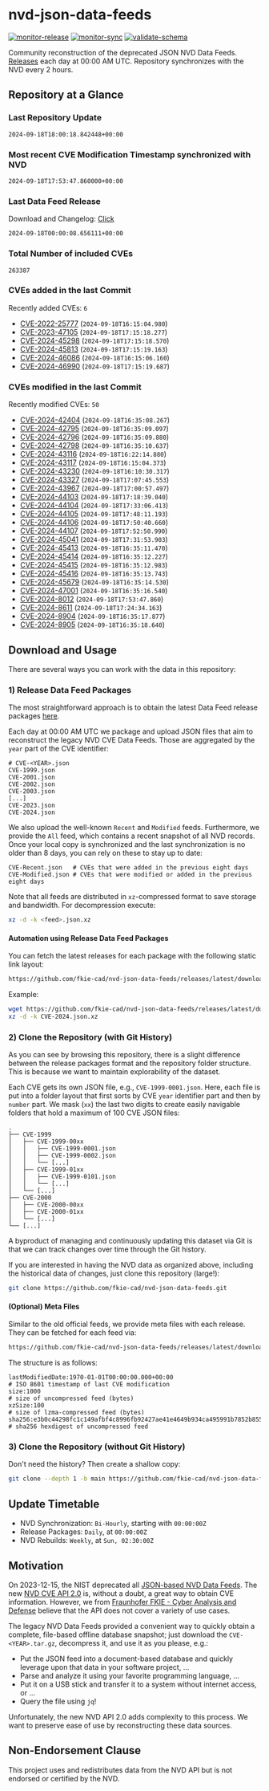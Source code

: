# nvd-json-data-feeds

[![monitor-release](https://github.com/fkie-cad/nvd-json-data-feeds/actions/workflows/monitor_release.yml/badge.svg)](https://github.com/fkie-cad/nvd-json-data-feeds/actions/workflows/monitor_release.yml)
[![monitor-sync](https://github.com/fkie-cad/nvd-json-data-feeds/actions/workflows/monitor_sync.yml/badge.svg)](https://github.com/fkie-cad/nvd-json-data-feeds/actions/workflows/monitor_sync.yml)
[![validate-schema](https://github.com/fkie-cad/nvd-json-data-feeds/actions/workflows/validate_schema.yml/badge.svg)](https://github.com/fkie-cad/nvd-json-data-feeds/actions/workflows/validate_schema.yml)

Community reconstruction of the deprecated JSON NVD Data Feeds.
[Releases](https://github.com/fkie-cad/nvd-json-data-feeds/releases/latest) each day at 00:00 AM UTC.
Repository synchronizes with the NVD every 2 hours.

## Repository at a Glance

### Last Repository Update

```plain
2024-09-18T18:00:18.842448+00:00
```

### Most recent CVE Modification Timestamp synchronized with NVD

```plain
2024-09-18T17:53:47.860000+00:00
```

### Last Data Feed Release

Download and Changelog: [Click](https://github.com/fkie-cad/nvd-json-data-feeds/releases/latest)

```plain
2024-09-18T00:00:08.656111+00:00
```

### Total Number of included CVEs

```plain
263387
```

### CVEs added in the last Commit

Recently added CVEs: `6`

- [CVE-2022-25777](CVE-2022/CVE-2022-257xx/CVE-2022-25777.json) (`2024-09-18T16:15:04.980`)
- [CVE-2023-47105](CVE-2023/CVE-2023-471xx/CVE-2023-47105.json) (`2024-09-18T17:15:18.277`)
- [CVE-2024-45298](CVE-2024/CVE-2024-452xx/CVE-2024-45298.json) (`2024-09-18T17:15:18.570`)
- [CVE-2024-45813](CVE-2024/CVE-2024-458xx/CVE-2024-45813.json) (`2024-09-18T17:15:19.163`)
- [CVE-2024-46086](CVE-2024/CVE-2024-460xx/CVE-2024-46086.json) (`2024-09-18T16:15:06.160`)
- [CVE-2024-46990](CVE-2024/CVE-2024-469xx/CVE-2024-46990.json) (`2024-09-18T17:15:19.687`)


### CVEs modified in the last Commit

Recently modified CVEs: `50`

- [CVE-2024-42404](CVE-2024/CVE-2024-424xx/CVE-2024-42404.json) (`2024-09-18T16:35:08.267`)
- [CVE-2024-42795](CVE-2024/CVE-2024-427xx/CVE-2024-42795.json) (`2024-09-18T16:35:09.097`)
- [CVE-2024-42796](CVE-2024/CVE-2024-427xx/CVE-2024-42796.json) (`2024-09-18T16:35:09.880`)
- [CVE-2024-42798](CVE-2024/CVE-2024-427xx/CVE-2024-42798.json) (`2024-09-18T16:35:10.637`)
- [CVE-2024-43116](CVE-2024/CVE-2024-431xx/CVE-2024-43116.json) (`2024-09-18T16:22:14.880`)
- [CVE-2024-43117](CVE-2024/CVE-2024-431xx/CVE-2024-43117.json) (`2024-09-18T16:15:04.373`)
- [CVE-2024-43230](CVE-2024/CVE-2024-432xx/CVE-2024-43230.json) (`2024-09-18T16:10:30.317`)
- [CVE-2024-43327](CVE-2024/CVE-2024-433xx/CVE-2024-43327.json) (`2024-09-18T17:07:45.553`)
- [CVE-2024-43967](CVE-2024/CVE-2024-439xx/CVE-2024-43967.json) (`2024-09-18T17:00:57.497`)
- [CVE-2024-44103](CVE-2024/CVE-2024-441xx/CVE-2024-44103.json) (`2024-09-18T17:18:39.040`)
- [CVE-2024-44104](CVE-2024/CVE-2024-441xx/CVE-2024-44104.json) (`2024-09-18T17:33:06.413`)
- [CVE-2024-44105](CVE-2024/CVE-2024-441xx/CVE-2024-44105.json) (`2024-09-18T17:48:11.193`)
- [CVE-2024-44106](CVE-2024/CVE-2024-441xx/CVE-2024-44106.json) (`2024-09-18T17:50:40.660`)
- [CVE-2024-44107](CVE-2024/CVE-2024-441xx/CVE-2024-44107.json) (`2024-09-18T17:52:50.990`)
- [CVE-2024-45041](CVE-2024/CVE-2024-450xx/CVE-2024-45041.json) (`2024-09-18T17:31:53.903`)
- [CVE-2024-45413](CVE-2024/CVE-2024-454xx/CVE-2024-45413.json) (`2024-09-18T16:35:11.470`)
- [CVE-2024-45414](CVE-2024/CVE-2024-454xx/CVE-2024-45414.json) (`2024-09-18T16:35:12.227`)
- [CVE-2024-45415](CVE-2024/CVE-2024-454xx/CVE-2024-45415.json) (`2024-09-18T16:35:12.983`)
- [CVE-2024-45416](CVE-2024/CVE-2024-454xx/CVE-2024-45416.json) (`2024-09-18T16:35:13.743`)
- [CVE-2024-45679](CVE-2024/CVE-2024-456xx/CVE-2024-45679.json) (`2024-09-18T16:35:14.530`)
- [CVE-2024-47001](CVE-2024/CVE-2024-470xx/CVE-2024-47001.json) (`2024-09-18T16:35:16.540`)
- [CVE-2024-8012](CVE-2024/CVE-2024-80xx/CVE-2024-8012.json) (`2024-09-18T17:53:47.860`)
- [CVE-2024-8611](CVE-2024/CVE-2024-86xx/CVE-2024-8611.json) (`2024-09-18T17:24:34.163`)
- [CVE-2024-8904](CVE-2024/CVE-2024-89xx/CVE-2024-8904.json) (`2024-09-18T16:35:17.877`)
- [CVE-2024-8905](CVE-2024/CVE-2024-89xx/CVE-2024-8905.json) (`2024-09-18T16:35:18.640`)


## Download and Usage

There are several ways you can work with the data in this repository:

### 1) Release Data Feed Packages

The most straightforward approach is to obtain the latest Data Feed release packages [here](https://github.com/fkie-cad/nvd-json-data-feeds/releases/latest).

Each day at 00:00 AM UTC we package and upload JSON files that aim to reconstruct the legacy NVD CVE Data Feeds.
Those are aggregated by the `year` part of the CVE identifier:

```
# CVE-<YEAR>.json
CVE-1999.json
CVE-2001.json
CVE-2002.json
CVE-2003.json
[...]
CVE-2023.json
CVE-2024.json
```

We also upload the well-known `Recent` and `Modified` feeds.
Furthermore, we provide the `All` feed, which contains a recent snapshot of all NVD records.
Once your local copy is synchronized and the last synchronization is no older than 8 days, you can rely on these to stay up to date:

```plain
CVE-Recent.json   # CVEs that were added in the previous eight days
CVE-Modified.json # CVEs that were modified or added in the previous eight days
```

Note that all feeds are distributed in `xz`-compressed format to save storage and bandwidth.
For decompression execute:

```sh
xz -d -k <feed>.json.xz
```

#### Automation using Release Data Feed Packages

You can fetch the latest releases for each package with the following static link layout:

```sh
https://github.com/fkie-cad/nvd-json-data-feeds/releases/latest/download/CVE-<YEAR>.json.xz
```

Example:

```sh
wget https://github.com/fkie-cad/nvd-json-data-feeds/releases/latest/download/CVE-2024.json.xz
xz -d -k CVE-2024.json.xz
```

### 2) Clone the Repository (with Git History)

As you can see by browsing this repository, there is a slight difference between the release packages format and the repository folder structure.
This is because we want to maintain explorability of the dataset.

Each CVE gets its own JSON file, e.g., `CVE-1999-0001.json`.
Here, each file is put into a folder layout that first sorts by CVE `year` identifier part and then by `number` part.
We mask (`xx`) the last two digits to create easily navigable folders that hold a maximum of 100 CVE JSON files:

```plain
.
├── CVE-1999
│   ├── CVE-1999-00xx
│   │   ├── CVE-1999-0001.json
│   │   ├── CVE-1999-0002.json
│   │   └── [...]
│   ├── CVE-1999-01xx
│   │   ├── CVE-1999-0101.json
│   │   └── [...]
│   └── [...]
├── CVE-2000
│   ├── CVE-2000-00xx
│   ├── CVE-2000-01xx
│   └── [...]
└── [...]
```

A byproduct of managing and continuously updating this dataset via Git is that we can track changes over time through the Git history.

If you are interested in having the NVD data as organized above, including the historical data of changes, just clone this repository (large!):

```sh
git clone https://github.com/fkie-cad/nvd-json-data-feeds.git
```

#### (Optional) Meta Files

Similar to the old official feeds, we provide meta files with each release. They can be fetched for each feed via:

```sh
https://github.com/fkie-cad/nvd-json-data-feeds/releases/latest/download/CVE-<YEAR>.meta
```

The structure is as follows:

```plain
lastModifiedDate:1970-01-01T00:00:00.000+00:00                          # ISO 8601 timestamp of last CVE modification
size:1000                                                               # size of uncompressed feed (bytes)
xzSize:100                                                              # size of lzma-compressed feed (bytes)
sha256:e3b0c44298fc1c149afbf4c8996fb92427ae41e4649b934ca495991b7852b855 # sha256 hexdigest of uncompressed feed
```

### 3) Clone the Repository (without Git History)

Don't need the history? Then create a shallow copy:

```sh
git clone --depth 1 -b main https://github.com/fkie-cad/nvd-json-data-feeds.git
```


## Update Timetable

* NVD Synchronization: `Bi-Hourly`, starting with `00:00:00Z`
* Release Packages: `Daily`, at `00:00:00Z`
* NVD Rebuilds: `Weekly`, at `Sun, 02:30:00Z`


## Motivation

On 2023-12-15, the NIST deprecated all [JSON-based NVD Data Feeds](https://nvd.nist.gov/vuln/data-feeds#divRetirementBanner-1).
The new [NVD CVE API 2.0](https://nvd.nist.gov/developers/vulnerabilities) is, without a doubt, a great way to obtain CVE information.
However, we from [Fraunhofer FKIE - Cyber Analysis and Defense](https://www.fkie.fraunhofer.de/en/departments/cad.html) believe that the API does not cover a variety of use cases.

The legacy NVD Data Feeds provided a convenient way to quickly obtain a complete, file-based offline database snapshot; just download the `CVE-<YEAR>.tar.gz`, decompress it, and use it as you please, e.g.:

- Put the JSON feed into a document-based database and quickly leverage upon that data in your software project, ...
- Parse and analyze it using your favorite programming language, ...
- Put it on a USB stick and transfer it to a system without internet access, or ...
- Query the file using `jq`!

Unfortunately, the new NVD API 2.0 adds complexity to this process.
We want to preserve ease of use by reconstructing these data sources.

## Non-Endorsement Clause

This project uses and redistributes data from the NVD API but is not endorsed or certified by the NVD.